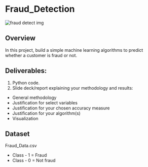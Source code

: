 # Fraud_Detection

![fraud detect img](https://miro.medium.com/max/1400/1*9LjCJPuRo52sPNxkvTX_WA.jpeg)

## Overview

In this project, build a simple machine learning algorithms to predict whether a customer is fraud or not.

## Deliverables:
1. Python code.
2. Slide deck/report explaining your methodology and results: 
* General methodology
* Justification for select variables
* Justification for your chosen accuracy measure
* Justification for your algorithm(s)
* Visualization

## Dataset
 
Fraud_Data.csv
 
* Class - 1 = Fraud
* Class - 0 = Not fraud

